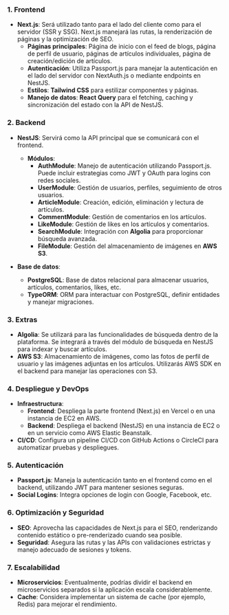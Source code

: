 ### 1. **Frontend**
- **Next.js**: Será utilizado tanto para el lado del cliente como para el servidor (SSR y SSG). Next.js manejará las rutas, la renderización de páginas y la optimización de SEO.
  - **Páginas principales**: Página de inicio con el feed de blogs, página de perfil de usuario, páginas de artículos individuales, página de creación/edición de artículos.
  - **Autenticación**: Utiliza Passport.js para manejar la autenticación en el lado del servidor con NextAuth.js o mediante endpoints en NestJS.
  - **Estilos**: **Tailwind CSS** para estilizar componentes y páginas.
  - **Manejo de datos**: **React Query** para el fetching, caching y sincronización del estado con la API de NestJS.
  
### 2. **Backend**
- **NestJS**: Servirá como la API principal que se comunicará con el frontend.
  - **Módulos**:
    - **AuthModule**: Manejo de autenticación utilizando Passport.js. Puede incluir estrategias como JWT y OAuth para logins con redes sociales.
    - **UserModule**: Gestión de usuarios, perfiles, seguimiento de otros usuarios.
    - **ArticleModule**: Creación, edición, eliminación y lectura de artículos.
    - **CommentModule**: Gestión de comentarios en los artículos.
    - **LikeModule**: Gestión de likes en los artículos y comentarios.
    - **SearchModule**: Integración con **Algolia** para proporcionar búsqueda avanzada.
    - **FileModule**: Gestión del almacenamiento de imágenes en **AWS S3**.

- **Base de datos**: 
  - **PostgreSQL**: Base de datos relacional para almacenar usuarios, artículos, comentarios, likes, etc.
  - **TypeORM**: ORM para interactuar con PostgreSQL, definir entidades y manejar migraciones.

### 3. **Extras**
- **Algolia**: Se utilizará para las funcionalidades de búsqueda dentro de la plataforma. Se integrará a través del módulo de búsqueda en NestJS para indexar y buscar artículos.
- **AWS S3**: Almacenamiento de imágenes, como las fotos de perfil de usuario y las imágenes adjuntas en los artículos. Utilizarás AWS SDK en el backend para manejar las operaciones con S3.

### 4. **Despliegue y DevOps**
- **Infraestructura**: 
  - **Frontend**: Despliega la parte frontend (Next.js) en Vercel o en una instancia de EC2 en AWS.
  - **Backend**: Despliega el backend (NestJS) en una instancia de EC2 o en un servicio como AWS Elastic Beanstalk.
- **CI/CD**: Configura un pipeline CI/CD con GitHub Actions o CircleCI para automatizar pruebas y despliegues.

### 5. **Autenticación**
- **Passport.js**: Maneja la autenticación tanto en el frontend como en el backend, utilizando JWT para mantener sesiones seguras.
- **Social Logins**: Integra opciones de login con Google, Facebook, etc.

### 6. **Optimización y Seguridad**
- **SEO**: Aprovecha las capacidades de Next.js para el SEO, renderizando contenido estático o pre-renderizado cuando sea posible.
- **Seguridad**: Asegura las rutas y las APIs con validaciones estrictas y manejo adecuado de sesiones y tokens.

### 7. **Escalabilidad**
- **Microservicios**: Eventualmente, podrías dividir el backend en microservicios separados si la aplicación escala considerablemente.
- **Cache**: Considera implementar un sistema de cache (por ejemplo, Redis) para mejorar el rendimiento.
